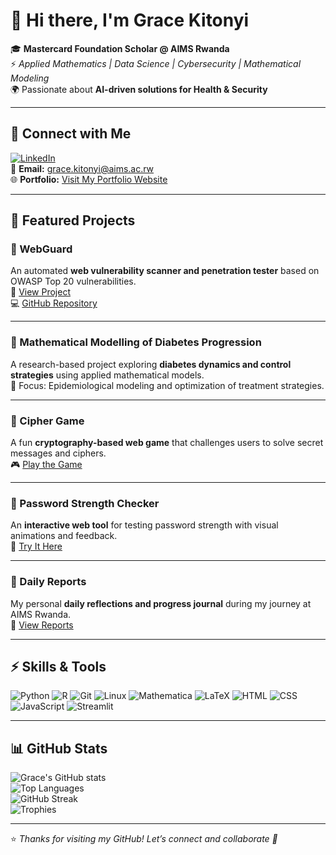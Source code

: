 # 👋 Hi there, I'm Grace Kitonyi  

🎓 **Mastercard Foundation Scholar @ AIMS Rwanda**  
⚡ *Applied Mathematics | Data Science | Cybersecurity | Mathematical Modeling*  
🌍 Passionate about **AI-driven solutions for Health & Security**

---

## 🔗 Connect with Me  
[![LinkedIn](https://img.shields.io/badge/LinkedIn-blue?logo=linkedin&logoColor=white)](https://www.linkedin.com/in/grace-kitonyi-88143429b)  
📧 **Email:** [grace.kitonyi@aims.ac.rw](mailto:grace.kitonyi@aims.ac.rw)  
🌐 **Portfolio:** [Visit My Portfolio Website](https://gracekitonyi-bit.github.io/my---portfolio-/)

---

## 🚀 Featured Projects  

### 🔐 WebGuard  
An automated **web vulnerability scanner and penetration tester** based on OWASP Top 20 vulnerabilities.  
🔗 [View Project](https://gracekitonyi-bit.github.io/vulnerability-Scanner-and-Pentester/)  
💻 [GitHub Repository](https://github.com/gracekitonyi-bit/pentest-lab-backend)

---

### 🧮 Mathematical Modelling of Diabetes Progression  
A research-based project exploring **diabetes dynamics and control strategies** using applied mathematical models.  
📘 Focus: Epidemiological modeling and optimization of treatment strategies.

---

### 🧩 Cipher Game  
A fun **cryptography-based web game** that challenges users to solve secret messages and ciphers.  
🎮 [Play the Game](https://gracekitonyi-bit.github.io/cipher-game/)

---

### 🔑 Password Strength Checker  
An **interactive web tool** for testing password strength with visual animations and feedback.  
🧠 [Try It Here](https://gracekitonyi-bit.github.io/password-strength-checker/)

---

### 📝 Daily Reports  
My personal **daily reflections and progress journal** during my journey at AIMS Rwanda.  
📔 [View Reports](https://gracekitonyi-bit.github.io/gracekitonyi-bit-daily-reports/)

---

## ⚡ Skills & Tools  

![Python](https://img.shields.io/badge/-Python-3776AB?logo=python&logoColor=white)
![R](https://img.shields.io/badge/-R-276DC3?logo=r&logoColor=white)
![Git](https://img.shields.io/badge/-Git-F05032?logo=git&logoColor=white)
![Linux](https://img.shields.io/badge/-Linux-black?logo=linux&logoColor=white)
![Mathematica](https://img.shields.io/badge/-Mathematica-DD1100?logo=wolfram-mathematica&logoColor=white)
![LaTeX](https://img.shields.io/badge/-LaTeX-008080?logo=latex&logoColor=white)
![HTML](https://img.shields.io/badge/-HTML5-E34F26?logo=html5&logoColor=white)
![CSS](https://img.shields.io/badge/-CSS3-1572B6?logo=css3&logoColor=white)
![JavaScript](https://img.shields.io/badge/-JavaScript-F7DF1E?logo=javascript&logoColor=black)
![Streamlit](https://img.shields.io/badge/-Streamlit-FF4B4B?logo=streamlit&logoColor=white)

---

## 📊 GitHub Stats  

![Grace's GitHub stats](https://github-readme-stats.vercel.app/api?username=gracekitonyi-bit&show_icons=true&theme=radical)  
![Top Languages](https://github-readme-stats.vercel.app/api/top-langs/?username=gracekitonyi-bit&layout=compact&theme=radical)  
![GitHub Streak](https://github-readme-streak-stats.herokuapp.com/?user=gracekitonyi-bit&theme=radical)  
![Trophies](https://github-profile-trophy.vercel.app/?username=gracekitonyi-bit&theme=radical&row=1&column=6)

---

⭐️ *Thanks for visiting my GitHub! Let’s connect and collaborate 🚀*
